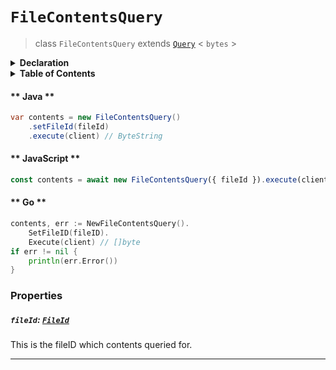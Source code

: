 # `FileContentsQuery`

> class `FileContentsQuery` extends [`Query`](reference/core/Query.md) < `bytes` >

<details>
<summary><b>Declaration</b></summary>

```typescript
class FileContentsQuery extends Query<bytes> {
    /* property */ fileId?: FileId;
}
```

</details>

<details>
<summary><b>Table of Contents</b></summary>

## Support

| Item | Java | JavaScript | Go
| - | - | - | - |
| [`fileId`](#fileid-fileid) | ✅ | ✅ | ✅

</details>

<!-- tabs:start -->

#### ** Java **

```java
var contents = new FileContentsQuery()
    .setFileId(fileId)
    .execute(client) // ByteString
```

#### ** JavaScript **

```javascript
const contents = await new FileContentsQuery({ fileId }).execute(client); // Uint8Array
```

#### ** Go **

```go
contents, err := NewFileContentsQuery().
    SetFileID(fileID).
    Execute(client) // []byte
if err != nil {
    println(err.Error())
}
```

<!-- tabs:end -->

### Properties

##### `fileId`: [`FileId`](reference/file/FileId.md)

This is the fileID which contents queried for.

---
